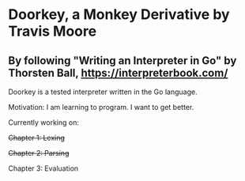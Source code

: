 # Doorkey, a Monkey Derivative by Travis Moore
## By following "Writing an Interpreter in Go" by Thorsten Ball, https://interpreterbook.com/

Doorkey is a tested interpreter written in the Go language.

Motivation: I am learning to program. I want to get better.

Currently working on:

~~Chapter 1: Lexing~~

~~Chapter 2: Parsing~~

Chapter 3: Evaluation
